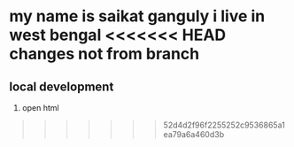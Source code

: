 my name is saikat ganguly
i live in west bengal
<<<<<<< HEAD
changes not from branch
=======
## local development
1. open html
>>>>>>> 52d4d2f96f2255252c9536865a1ea79a6a460d3b

